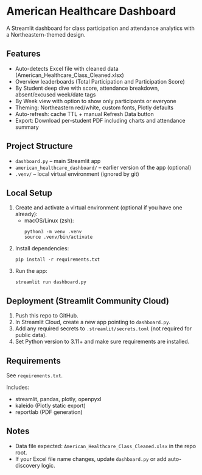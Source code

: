 # American Healthcare Dashboard

A Streamlit dashboard for class participation and attendance analytics with a Northeastern-themed design.

## Features
- Auto-detects Excel file with cleaned data (American_Healthcare_Class_Cleaned.xlsx)
- Overview leaderboards (Total Participation and Participation Score)
- By Student deep dive with score, attendance breakdown, absent/excused week/date tags
- By Week view with option to show only participants or everyone
- Theming: Northeastern red/white, custom fonts, Plotly defaults
- Auto-refresh: cache TTL + manual Refresh Data button
- Export: Download per-student PDF including charts and attendance summary

## Project Structure
- `dashboard.py` – main Streamlit app
- `american_healthcare_dashboard/` – earlier version of the app (optional)
- `.venv/` – local virtual environment (ignored by git)

## Local Setup
1. Create and activate a virtual environment (optional if you have one already):
   - macOS/Linux (zsh):
     ```
     python3 -m venv .venv
     source .venv/bin/activate
     ```
2. Install dependencies:
   ```
   pip install -r requirements.txt
   ```
3. Run the app:
   ```
   streamlit run dashboard.py
   ```

## Deployment (Streamlit Community Cloud)
1. Push this repo to GitHub.
2. In Streamlit Cloud, create a new app pointing to `dashboard.py`.
3. Add any required secrets to `.streamlit/secrets.toml` (not required for public data).
4. Set Python version to 3.11+ and make sure requirements are installed.

## Requirements
See `requirements.txt`.

Includes:
- streamlit, pandas, plotly, openpyxl
- kaleido (Plotly static export)
- reportlab (PDF generation)

## Notes
- Data file expected: `American_Healthcare_Class_Cleaned.xlsx` in the repo root.
- If your Excel file name changes, update `dashboard.py` or add auto-discovery logic.
